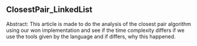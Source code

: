 ## ClosestPair_LinkedList

Abstract:
This article is made to do the analysis of the closest pair algorithm using our won implementation and see if the time complexity differs if we use the tools given by the language and if differs, why this happened.
